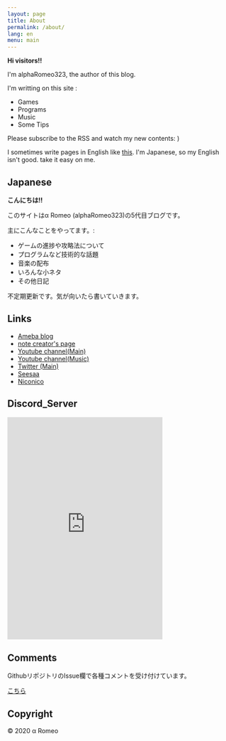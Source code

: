 ```yaml
---
layout: page
title: About
permalink: /about/
lang: en
menu: main
---
```


**Hi visitors!!**

I'm alphaRomeo323, the author of this blog.

I'm writting on this site :

- Games
- Programs
- Music
- Some Tips

Please subscribe to the RSS and watch my new contents: )



I sometimes write pages in English like [this](/music). I'm Japanese, so my English isn't good. take it easy on me.

## Japanese
**こんにちは!!**

このサイトはα Romeo (alphaRomeo323)の5代目ブログです。

主にこんなことをやってます。:
- ゲームの進捗や攻略法について
- プログラムなど技術的な話題
- 音楽の配布
- いろんな小ネタ
- その他日記

不定期更新です。気が向いたら書いていきます。

## Links

- [Ameba blog](https://ameblo.jp/ayumu62/)
- [note creator's page](https://note.com/alpharomeo323)
- [Youtube channel(Main)](https://www.youtube.com/channel/UCTZ2Vhf8ZIhRmquSeTN_9dw)
- [Youtube channel(Music)](https://www.youtube.com/channel/UCYhWRiv-ISnkVPvhKmN4HRQ)
- [Twitter (Main)](https://twitter.com/alphaRomeo323)
- [Seesaa](https://seesaawiki.jp/takashima-city/)
- [Niconico](https://www.nicovideo.jp/user/56692783)

## Discord_Server

<iframe src="https://discord.com/widget?id=488587795284230144&theme=dark" width="350" height="500" allowtransparency="true" frameborder="0" sandbox="allow-popups allow-popups-to-escape-sandbox allow-same-origin allow-scripts"></iframe>

## Comments



GithubリポジトリのIssue欄で各種コメントを受け付けています。

[こちら](https://github.com/alphaRomeo323/alpharomeo323.github.io/issues)

## Copyright

© 2020 α Romeo
